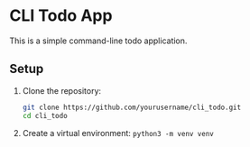 # CLI Todo App

This is a simple command-line todo application.

## Setup

1. Clone the repository:
   ```sh
   git clone https://github.com/yourusername/cli_todo.git
   cd cli_todo

2. Create a virtual environment:
   ```python3 -m venv venv```